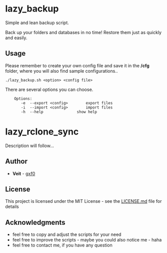 # lazy_backup

Simple and lean backup script.

Back up your folders and databases in no time! Restore them just as quickly and easily.



## Usage

Please remember to create your own config file and save it in the <b>/cfg</b> folder, where you will also find sample configurations..


```
./lazy_backup.sh <option> <config file>
```
There are several options you can choose.

```
    Options:
       -e  --export <config>		export files
       -i  --import <config>		import files
       -h  --help       		show help
```

# lazy_rclone_sync

Description will follow...


## Author

* **Veit** - [gxf0](https://github.com/gxf0)

## License

This project is licensed under the MIT License - see the [LICENSE.md](LICENSE.md) file for details

## Acknowledgments

* feel free to copy and adjust the scripts for your need
* feel free to improve the scripts - maybe you could also notice me - haha
* feel free to contact me, if you have any question